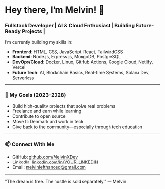 # Hey there, I’m Melvin! 👋

### Fullstack Developer | AI & Cloud Enthusiast | Building Future-Ready Projects |

I’m currently building my skills in:

- **Frontend**: HTML, CSS, JavaScript, React, TailwindCSS
- **Backend**: Node.js, Express.js, MongoDB, PostgreSQL
- **DevOps/Cloud**: Docker, Linux, GitHub Actions, Google Cloud, Netlify, Vercel
- **Future Tech**: AI, Blockchain Basics, Real-time Systems, Solana Dev, Serverless

---

### 🚀 My Goals (2023–2028)

- Build high-quality projects that solve real problems
- Freelance and earn while learning
- Contribute to open source
- Move to Denmark and work in tech
- Give back to the community—especially through tech education

---

### 📫 Connect With Me
- GitHub: [github.com/MelvinXDev](https://github.com/MelvinXDev)
- LinkedIn: [linkedin.com/in/YOUR-LINKEDIN](https://linkedin.com/in/YOUR-LINKEDIN)
- Email: melvinlefthanded@gmail.com

---

"The dream is free. The hustle is sold separately." 
— Melvin

